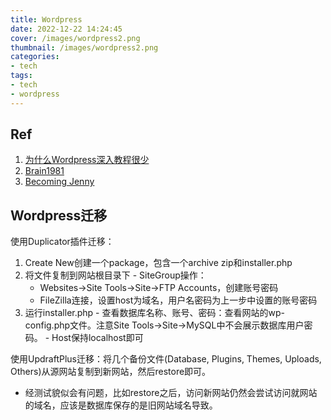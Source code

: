 ```yaml
---
title: Wordpress
date: 2022-12-22 14:24:45
cover: /images/wordpress2.png
thumbnail: /images/wordpress2.png
categories:
- tech
tags:
- tech
- wordpress
---
```


## Ref
1. [为什么Wordpress深入教程很少](https://www.zhihu.com/question/285712936/answer/2439540712)
2. [Brain1981](https://www.zhihu.com/people/brain1981)
3. [Becoming Jenny](https://www.becomingjenny.net/)

<!--more-->

## Wordpress迁移

使用Duplicator插件迁移：
  1. Create New创建一个package，包含一个archive zip和installer.php
  2. 将文件复制到网站根目录下
    - SiteGroup操作：
      - Websites->Site Tools->Site->FTP Accounts，创建账号密码
      - FileZilla连接，设置host为域名，用户名密码为上一步中设置的账号密码
  3. 运行installer.php
    - 查看数据库名称、账号、密码：查看网站的wp-config.php文件。注意Site Tools->Site->MySQL中不会展示数据库用户密码。
    - Host保持localhost即可

使用UpdraftPlus迁移：将几个备份文件(Database, Plugins, Themes, Uploads, Others)从源网站复制到新网站，然后restore即可。
  - 经测试貌似会有问题，比如restore之后，访问新网站仍然会尝试访问就网站的域名，应该是数据库保存的是旧网站域名导致。
